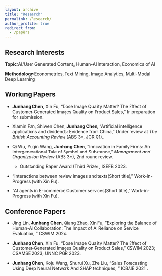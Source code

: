 ```yaml
---
layout: archive
title: "Research"
permalink: /Research/
author_profile: true
redirect_from:
  - /papers
---
```


Research Interests
------
**Topic**:AI/User Generated Content„ Human-AI Interaction, Economics of AI

**Methodology**:Econometrics, Text Mining, Image Analytics, Multi-Modal Deep Learning

Working Papers
------
* **Junhang Chen**, Xin Fu, “Dose Image Quality Matter? The Effect of Customer-Generated Images Quality on Product Sales,” In preparation for submission.
<!-- to *Journal of Management Information System* (FT50). -->

* Xiamin Fan, Shiwen Chen, **Junhang Chen**, “Artificial intelligence applications and dividends: Evidence from China,” Under review at *The British Accounting Review* (ABS 3*, JCR Q1)..

* Qi Wu, Yuqin Wang, **Junhang Chen**, “Innovation in Family Firms: An Intergenerational Tale of Symbol and Substance,” *Management and Organization Review* (ABS 3*), 2nd round review.
  * Outstanding Raper Award (Third Prize) , ISEFB 2023.

* “Interactions between review images and texts(Short title),” Work-in-Progress (with Xin Fu).

* “AI agents in E-commerce Customer services(Short title),” Work-in-Progress (with Xin Fu).

Conference Papers
------

* Jing Lin, **Junhang Chen**, Qiang Zhao, Xin Fu, ”Exploring the Balance of Human-AI Collaboration: The Impact of AI Reliance on Service Evaluation, ” CSWIM 2024.

* **Junhang Chen**, Xin Fu, “Dose Image Quality Matter? The Effect of Customer-Generated Images Quality on Product Sales,” CSWIM 2023; CSAMSE 2023; UNNC PGR 2023.

* **Junhang Chen**, Koju Wang, Shurui Xu, Zhe Liu, “Sales Forecasting Using Deep Neural Network And SHAP techniques, ” ICBAIE 2021 .
